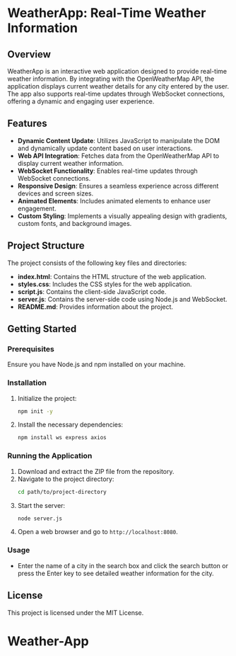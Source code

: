# WeatherApp: Real-Time Weather Information

## Overview
WeatherApp is an interactive web application designed to provide real-time weather information. By integrating with the OpenWeatherMap API, the application displays current weather details for any city entered by the user. The app also supports real-time updates through WebSocket connections, offering a dynamic and engaging user experience.

## Features
- **Dynamic Content Update**: Utilizes JavaScript to manipulate the DOM and dynamically update content based on user interactions.
- **Web API Integration**: Fetches data from the OpenWeatherMap API to display current weather information.
- **WebSocket Functionality**: Enables real-time updates through WebSocket connections.
- **Responsive Design**: Ensures a seamless experience across different devices and screen sizes.
- **Animated Elements**: Includes animated elements to enhance user engagement.
- **Custom Styling**: Implements a visually appealing design with gradients, custom fonts, and background images.

## Project Structure
The project consists of the following key files and directories:
- **index.html**: Contains the HTML structure of the web application.
- **styles.css**: Includes the CSS styles for the web application.
- **script.js**: Contains the client-side JavaScript code.
- **server.js**: Contains the server-side code using Node.js and WebSocket.
- **README.md**: Provides information about the project.

## Getting Started

### Prerequisites
Ensure you have Node.js and npm installed on your machine.

### Installation
1. Initialize the project:
    ```sh
    npm init -y
    ```
2. Install the necessary dependencies:
    ```sh
    npm install ws express axios
    ```

### Running the Application
1. Download and extract the ZIP file from the repository.
2. Navigate to the project directory:
    ```sh
    cd path/to/project-directory
    ```
3. Start the server:
    ```sh
    node server.js
    ```
4. Open a web browser and go to `http://localhost:8080`.

### Usage
- Enter the name of a city in the search box and click the search button or press the Enter key to see detailed weather information for the city.

## License
This project is licensed under the MIT License.
# Weather-App
